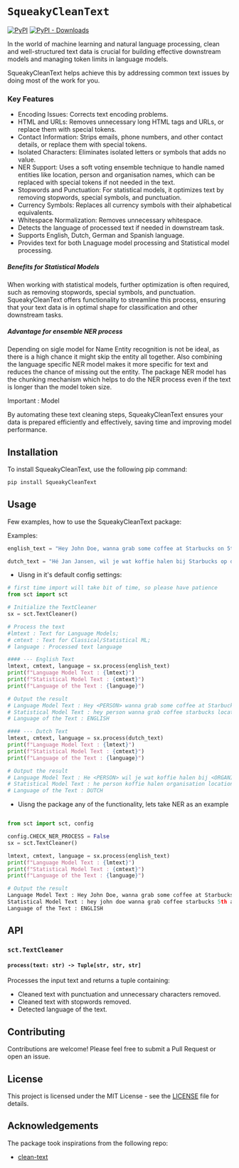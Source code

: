 # `SqueakyCleanText` 

[![PyPI](https://img.shields.io/pypi/v/squeakycleantext.svg)](https://pypi.org/project/squeakycleantext/) [![PyPI - Downloads](https://img.shields.io/pypi/dm/squeakycleantext)](https://pypistats.org/packages/squeakycleantext)

In the world of machine learning and natural language processing, clean and well-structured text data is crucial for building effective downstream models and managing token limits in language models. 

SqueakyCleanText helps achieve this by addressing common text issues by doing most of the work for you.

### Key Features
- Encoding Issues: Corrects text encoding problems.
- HTML and URLs: Removes unnecessary long HTML tags and URLs, or replace them with special tokens.
- Contact Information: Strips emails, phone numbers, and other contact details, or replace them with special tokens.
- Isolated Characters: Eliminates isolated letters or symbols that adds no value.
- NER Support: Uses a soft voting ensemble technique to handle named entities like location, person and organisation names, which can be replaced with special tokens if not needed in the text.
- Stopwords and Punctuation: For statistical models, it optimizes text by removing stopwords, special symbols, and punctuation.
- Currency Symbols: Replaces all currency symbols with their alphabetical equivalents.
- Whitespace Normalization: Removes unnecessary whitespace.
- Detects the language of processed text if needed in downstream task.
- Supports English, Dutch, German and Spanish language.
- Provides text for both Lnaguage model processing and Statistical model processing.

##### Benefits for Statistical Models
When working with statistical models, further optimization is often required, such as removing stopwords, special symbols, and punctuation. 
SqueakyCleanText offers functionality to streamline this process, ensuring that your text data is in optimal shape for classification and other downstream tasks.


##### Advantage for ensemble NER process
Depending on sigle model for Name Entity recognition is not be ideal, as there is a high chance it might skip the entity all together. Also combining the language specific NER model makes it more specific for text and reduces the chance of missing out the entity.
The package NER model has the chunking mechanism which helps to do the NER process even if the text is longer than the model token size.

Important : Model 

By automating these text cleaning steps, SqueakyCleanText ensures your data is prepared efficiently and effectively, saving time and improving model performance.

## Installation

To install SqueakyCleanText, use the following pip command:

```sh
pip install SqueakyCleanText
```

## Usage

Few examples, how to use the SqueakyCleanText package:

Examples:
```python
english_text = "Hey John Doe, wanna grab some coffee at Starbucks on 5th Avenue? I'm feeling a bit tired after last night's party at Jane's place. BTW, I can't make it to the meeting at 10:00 AM. LOL! Call me at +1-555-123-4567 or email me at john.doe@example.com. Check out this cool website: https://www.example.com."

dutch_text = "Hé Jan Jansen, wil je wat koffie halen bij Starbucks op de 5e Avenue? Ik voel me een beetje moe na het feest van gisteravond bij Annes huis. Btw, ik kan niet naar de vergadering om 10:00 uur. LOL! Bel me op +31-6-1234-5678 of mail me op jan.jansen@voorbeeld.com. Kijk eens naar deze coole website: https://www.voorbeeld.com."
```

- Uisng in it's default config settings:

```python
# first time import will take bit of time, so please have patience
from sct import sct

# Initialize the TextCleaner
sx = sct.TextCleaner()

# Process the text
#lmtext : Text for Language Models;
# cmtext : Text for Classical/Statistical ML;
# language : Processed text language

#### --- English Text
lmtext, cmtext, language = sx.process(english_text)
print(f"Language Model Text : {lmtext}")
print(f"Statistical Model Text : {cmtext}")
print(f"Language of the Text : {language}")

# Output the result
# Language Model Text : Hey <PERSON> wanna grab some coffee at Starbucks on <LOCATION> I'm feeling a bit tired after last night's party at <PERSON>'s place. BTW, can't make it to the meeting at <NUMBER><NUMBER> AM. LOL! Call me at <PHONE> or email me at <EMAIL> Check out this cool website: <URL>
# Statistical Model Text : hey person wanna grab coffee starbucks location im feeling bit tired last nights party persons place btw cant make meeting numbernumber am lol call phone email email check cool website url
# Language of the Text : ENGLISH

#### --- Dutch Text
lmtext, cmtext, language = sx.process(dutch_text)
print(f"Language Model Text : {lmtext}")
print(f"Statistical Model Text : {cmtext}")
print(f"Language of the Text : {language}")

# Output the result
# Language Model Text : He <PERSON> wil je wat koffie halen bij <ORGANISATION> op de <LOCATION> Ik voel me een beetje moe na het feest van gisteravond bij Annes huis. Btw, ik kan niet naar de vergadering om <NUMBER><NUMBER> uur. LOL! Bel me op <NUMBER><NUMBER><PHONE> of mail me op <EMAIL> Kijk eens naar deze coole website: <URL>
# Statistical Model Text : he person koffie halen organisation location voel beetje moe feest gisteravond annes huis btw vergadering numbernumber uur lol bel numbernumberphone mail email kijk coole website url
# Language of the Text : DUTCH
```

- Uisng the package any of the functionality, lets take NER as an example

```python

from sct import sct, config

config.CHECK_NER_PROCESS = False
sx = sct.TextCleaner()

lmtext, cmtext, language = sx.process(english_text)
print(f"Language Model Text : {lmtext}")
print(f"Statistical Model Text : {cmtext}")
print(f"Language of the Text : {language}")

# Output the result
Language Model Text : Hey John Doe, wanna grab some coffee at Starbucks on 5th Avenue? I'm feeling a bit tired after last night's party at Jane's place. BTW, can't make it to the meeting at <NUMBER><NUMBER> AM. LOL! Call me at <PHONE> or email me at <EMAIL> Check out this cool website: <URL>
Statistical Model Text : hey john doe wanna grab coffee starbucks 5th avenue im feeling bit tired last nights party janes place btw cant make meeting numbernumber am lol call phone email email check cool website url
Language of the Text : ENGLISH
```

## API

### `sct.TextCleaner`

#### `process(text: str) -> Tuple[str, str, str]`

Processes the input text and returns a tuple containing:
- Cleaned text with punctuation and unnecessary characters removed.
- Cleaned text with stopwords removed.
- Detected language of the text.

## Contributing

Contributions are welcome! Please feel free to submit a Pull Request or open an issue.

## License

This project is licensed under the MIT License - see the [LICENSE](LICENSE) file for details.

## Acknowledgements

The package took inspirations from the following repo:

- [clean-text](https://github.com/jfilter/clean-text)